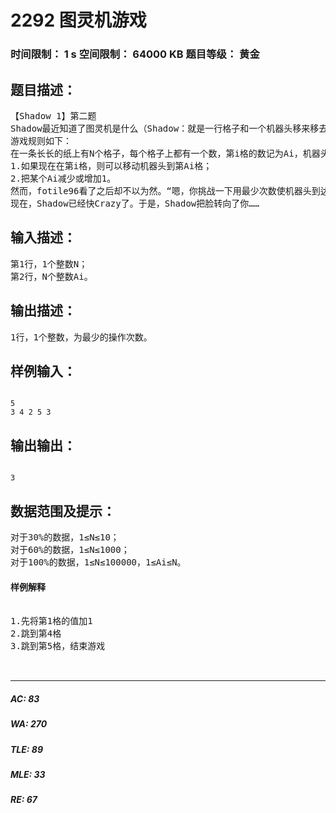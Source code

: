 # 2292 图灵机游戏   
### 时间限制： 1 s     空间限制： 64000 KB     题目等级： 黄金  
## 题目描述：  

<pre>
【Shadow 1】第二题
Shadow最近知道了图灵机是什么（Shadow：就是一行格子和一个机器头移来移去的呗！），于是他突发奇想，创造了一个新游戏——“图灵机游戏”（Shadow：好听吧？）。
游戏规则如下：
在一条长长的纸上有N个格子，每个格子上都有一个数，第i格的数记为Ai，机器头刚开始在第1格。这个游戏有两个操作：
1.如果现在在第i格，则可以移动机器头到第Ai格；
2.把某个Ai减少或增加1。
然而，fotile96看了之后却不以为然。“嗯，你挑战一下用最少次数使机器头到达第N格吧，这样好玩些……”
现在，Shadow已经快Crazy了。于是，Shadow把脸转向了你……
</pre>
  
  
## 输入描述：  

<pre>
第1行，1个整数N；
第2行，N个整数Ai。
</pre>
  
  
## 输出描述：  

<pre>
1行，1个整数，为最少的操作次数。
</pre>
  
  
## 样例输入：  

<pre><code>
5
3 4 2 5 3
</code></pre>
  
  
## 输出输出：  

<pre><code>
3
</code></pre>
  
  
## 数据范围及提示：  

<pre>
对于30%的数据，1≤N≤10；  
对于60%的数据，1≤N≤1000；  
对于100%的数据，1≤N≤100000，1≤Ai≤N。
<h4>样例解释</h4>
1.先将第1格的值加1
2.跳到第4格
3.跳到第5格，结束游戏
  

</pre>
  
  
***  

##### AC: 83  
##### WA: 270  
##### TLE: 89  
##### MLE: 33  
##### RE: 67  
